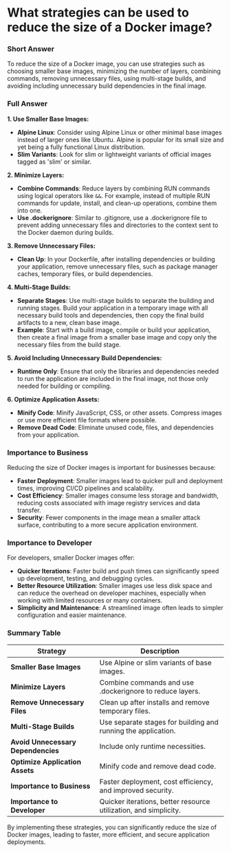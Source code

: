 # What strategies can be used to reduce the size of a Docker image?

### Short Answer
To reduce the size of a Docker image, you can use strategies such as choosing smaller base images, minimizing the number of layers, combining commands, removing unnecessary files, using multi-stage builds, and avoiding including unnecessary build dependencies in the final image.

### Full Answer

**1. Use Smaller Base Images:**
- **Alpine Linux**: Consider using Alpine Linux or other minimal base images instead of larger ones like Ubuntu. Alpine is popular for its small size and yet being a fully functional Linux distribution.
- **Slim Variants**: Look for slim or lightweight variants of official images tagged as 'slim' or similar.

**2. Minimize Layers:**
- **Combine Commands**: Reduce layers by combining RUN commands using logical operators like `&&`. For example, instead of multiple RUN commands for update, install, and clean-up operations, combine them into one.
- **Use .dockerignore**: Similar to .gitignore, use a .dockerignore file to prevent adding unnecessary files and directories to the context sent to the Docker daemon during builds.

**3. Remove Unnecessary Files:**
- **Clean Up**: In your Dockerfile, after installing dependencies or building your application, remove unnecessary files, such as package manager caches, temporary files, or build dependencies.

**4. Multi-Stage Builds:**
- **Separate Stages**: Use multi-stage builds to separate the building and running stages. Build your application in a temporary image with all necessary build tools and dependencies, then copy the final build artifacts to a new, clean base image.
- **Example**: Start with a build image, compile or build your application, then create a final image from a smaller base image and copy only the necessary files from the build stage.

**5. Avoid Including Unnecessary Build Dependencies:**
- **Runtime Only**: Ensure that only the libraries and dependencies needed to run the application are included in the final image, not those only needed for building or compiling.

**6. Optimize Application Assets:**
- **Minify Code**: Minify JavaScript, CSS, or other assets. Compress images or use more efficient file formats where possible.
- **Remove Dead Code**: Eliminate unused code, files, and dependencies from your application.

### Importance to Business
Reducing the size of Docker images is important for businesses because:

- **Faster Deployment**: Smaller images lead to quicker pull and deployment times, improving CI/CD pipelines and scalability.
- **Cost Efficiency**: Smaller images consume less storage and bandwidth, reducing costs associated with image registry services and data transfer.
- **Security**: Fewer components in the image mean a smaller attack surface, contributing to a more secure application environment.

### Importance to Developer
For developers, smaller Docker images offer:

- **Quicker Iterations**: Faster build and push times can significantly speed up development, testing, and debugging cycles.
- **Better Resource Utilization**: Smaller images use less disk space and can reduce the overhead on developer machines, especially when working with limited resources or many containers.
- **Simplicity and Maintenance**: A streamlined image often leads to simpler configuration and easier maintenance.

### Summary Table

| Strategy                | Description                                                         |
|-------------------------|---------------------------------------------------------------------|
| **Smaller Base Images** | Use Alpine or slim variants of base images.                         |
| **Minimize Layers**     | Combine commands and use .dockerignore to reduce layers.            |
| **Remove Unnecessary Files** | Clean up after installs and remove temporary files.                |
| **Multi-Stage Builds**  | Use separate stages for building and running the application.       |
| **Avoid Unnecessary Dependencies** | Include only runtime necessities.                                  |
| **Optimize Application Assets** | Minify code and remove dead code.                                  |
| **Importance to Business** | Faster deployment, cost efficiency, and improved security.          |
| **Importance to Developer** | Quicker iterations, better resource utilization, and simplicity.    |

By implementing these strategies, you can significantly reduce the size of Docker images, leading to faster, more efficient, and secure application deployments.